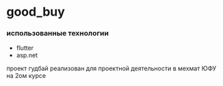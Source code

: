 # good_buy

### использованные технологии
* flutter
* asp.net

проект гудбай реализован для проектной деятельности в мехмат ЮФУ на 2ом курсе


